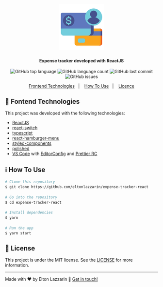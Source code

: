<h1 align="center"> 
  <img src="https://github.com/eltonlazzarin/expense-tracker-react/blob/master/screenshots/assets/banktransactions.svg" alt="Logo" height="150px" width="150px" />
</h1>

<h4 align="center">
  Expense tracker developed with ReactJS
</h4>
<p align="center">
  <img alt="GitHub top language" src="https://img.shields.io/github/languages/top/eltonlazzarin/expense-tracker-react">

  <img alt="GitHub language count" src="https://img.shields.io/github/languages/count/eltonlazzarin/expense-tracker-react">

  <img alt="GitHub last commit" src="https://img.shields.io/github/last-commit/eltonlazzarin/expense-tracker-react">

  <img alt="GitHub issues" src="https://img.shields.io/github/issues/eltonlazzarin/expense-tracker-react">

<p align="center">
  <a href="#rocket-frontend-technologies">Frontend Technologies</a>&nbsp;&nbsp;&nbsp;|&nbsp;&nbsp;&nbsp;
  <a href="#information_source-how-to-use">How To Use</a>&nbsp;&nbsp;&nbsp;|&nbsp;&nbsp;&nbsp;
  <a href="#memo-license">Licence</a>
</p>

## :rocket: Fontend Technologies

This project was developed with the following technologies:

- [ReactJS](https://reactjs.org/)
- [react-switch](https://github.com/react-component/switch)
- [typescript](https://github.com/microsoft/TypeScript)
- [react-hamburger-menu](https://github.com/negomi/react-burger-menu)
- [styled-components](https://www.styled-components.com/)
- [polished](https://github.com/styled-components/polished)
- [VS Code](https://code.visualstudio.com) with [EditorConfig](https://marketplace.visualstudio.com/items?itemName=EditorConfig.EditorConfig) and [Prettier RC](https://github.com/prettier/prettier)

## :information_source: How To Use

```bash
# Clone this repository
$ git clone https://github.com/eltonlazzarin/expense-tracker-react

# Go into the repository
$ cd expense-tracker-react

# Install dependencies
$ yarn

# Run the app
$ yarn start
```

## :memo: License

This project is under the MIT license. See the [LICENSE](https://github.com/eltonlazzarin/gobarber/blob/master/LICENSE) for more information.

---

Made with ♥ by Elton Lazzarin :wave: [Get in touch!](https://www.linkedin.com/in/eltonlazzarin/)

